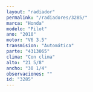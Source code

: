 ```yaml
---
layout: "radiador"
permalink: "/radiadores/3285/"
marca: "Honda"
modelo: "Pilot"
ano: "2010"
motor: "V6 3.5"
transmision: "Automática"
parte: "4313065"
clima: "Con clima"
alto: "21 5/8"
ancho: "30 1/4"
observaciones: ""
id: "3285"
---
```


